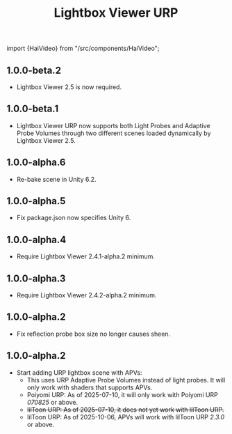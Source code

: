 ﻿---
title: Lightbox Viewer URP
---

import {HaiVideo} from "/src/components/HaiVideo";

## 1.0.0-beta.2

- Lightbox Viewer 2.5 is now required.

## 1.0.0-beta.1

- Lightbox Viewer URP now supports both Light Probes and Adaptive Probe Volumes through two different scenes loaded dynamically
  by Lightbox Viewer 2.5.

## 1.0.0-alpha.6

- Re-bake scene in Unity 6.2.

## 1.0.0-alpha.5

- Fix package.json now specifies Unity 6.

## 1.0.0-alpha.4

- Require Lightbox Viewer 2.4.1-alpha.2 minimum.

## 1.0.0-alpha.3

- Require Lightbox Viewer 2.4.2-alpha.2 minimum.

## 1.0.0-alpha.2

- Fix reflection probe box size no longer causes sheen.

## 1.0.0-alpha.2

- Start adding URP lightbox scene with APVs:
  - This uses URP Adaptive Probe Volumes instead of light probes. It will only work with shaders that supports APVs.
  - Poiyomi URP: As of 2025-07-10, it will only work with Poiyomi URP *070825* or above.
  - ~~lilToon URP: As of 2025-07-10, it does not yet work with lilToon URP.~~
  - lilToon URP: As of 2025-10-06, APVs will work with lilToon URP *2.3.0* or above.

